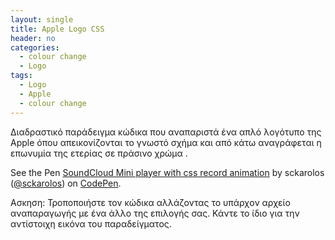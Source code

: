 ```yaml
---
layout: single
title: Apple Logo CSS
header: no
categories:
  - colour change
  - Logo
tags:
  - Logo
  - Apple
  - colour change
---
```


Διαδραστικό παράδειγμα κώδικα που αναπαριστά ένα απλό λογότυπο της Apple όπου απεικονίζονται το γνωστό σχήμα και από κάτω αναγράφεται η επωνυμία της ετερίας σε πράσινο χρώμα . 

<p data-height="350" data-theme-id="17517" data-slug-hash="OyJzZq" data-default-tab="result" data-user="sckarolos" class='codepen'>See the Pen <a href='http://codepen.io/sckarolos/pen/OyJzZq/'>SoundCloud Mini player with css record animation</a> by sckarolos (<a href='http://codepen.io/sckarolos'>@sckarolos</a>) on <a href='http://codepen.io'>CodePen</a>.</p>
<script async src="//assets.codepen.io/assets/embed/ei.js"></script>

Ασκηση: Τροποποιήστε τον κώδικα αλλάζοντας το υπάρχον αρχείο αναπαραγωγής με ένα άλλο της επιλογής σας. Κάντε το ίδιο για την αντίστοιχη εικόνα του παραδείγματος.
